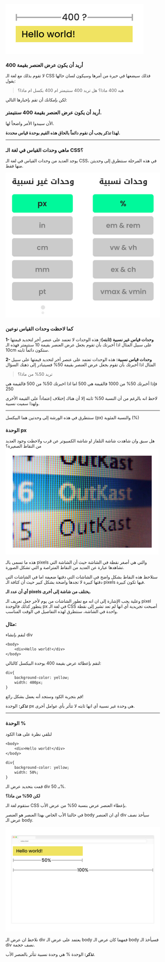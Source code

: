 ![](assets/2.jpg)

### أريد أن يكون عرض العنصر بقيمة 400

لا تقوم بذلك مع لغة الـ CSS فذلك سيضعها في حيرة من أمرها وسيكون لسان حالها يقول:

> هيه 400 ماذا؟ هل تريد 400 سنتيمتر ام 400 بكسل ام ماذا؟

لكن بإمكانك أن تقم بإخبارها التالي:

### أريد أن يكون عرض العنصر بقيمة 400 سنتيمتر.

الأن سيبدوا الأمر واضحاً لها.

 **لهذا تذكر يجب أن نقوم دائماً بالحاق هذه القيم بوحدة قياس محددة.**

---

### ماهي وحدات القياس في لغة الـ CSS؟

يوجد العديد من وحدات القياس في لغة الـ CSS، في هذه المرحلة سنتطرق إلى وحديتن منها فقط.

![](assets/3.jpg)

### كما لاحظت وحدات القياس نوعين

  **1- وحدات قياس غير نسبية (ثابته):** هذه الوحدات لا تعتمد على عنصر أخر لتحديد قيمتها على سبيل المثال اذا أخبرتك بأن تقوم بجعل عرض العنصر بقيمة 10 سنتيمتر فهذه الـ 10cm ستكون دائماً ثابته.

  **2- وحدات قياس نسبية:** هذه الوحدات تعتمد على عنصر أخر لتحديد قيمتها على سبيل المثال اذا أخبرتك بأن تقوم بجعل عرض العنصر بقيمة 50% فسيتبادر إلى ذهنك السؤال 

> تريد 50% من ماذا؟

فإذا أخبرتك 50% من 1000 فالقيمة هي 500 
اما اذا اخبرتك 50% من 500 فالقيمة هي 250 

لاحظ انه بالرغم من أن النسبة 50% ثابته إلا أن هناك إختلاف إعتماداً على القيمة الأخرى ولهذا سميت نسبية.

---

سنتطرق في هذه الورشة إلى وحدتين هما البيكسل (px) والنسبة المئوية (%)

### الوحدة px

هل سبق وان شاهدت شاشة التلفاز او شاشة الكمبيوتر عن قرب ولاحظت وجود العديد من النقاط الصغيرة؟
![](assets/4.jpg)

هذه ما تسمى بالـ pixels والتي هي أصغر نقطة في الشاشة حيث أن الشاشة التي تشاهدها عبارة عن العديد من النقاط المتراصة و التي تشكل الصورة.

ستلاحظ هذه النقاط بشكل واضح في الشاشات التي دقتها ضعيفة اما في الشاشات التي دقتها كبيرة لا تجدها واضحة بشكل كبير حيث أن كثافة الـ pixels فيها تكون كبيرة.

**أي أن عدد الـ  pixels يختلف من شاشة إلى أخرى.**

وعلية يجب الإشارة إلى ان انه مع تطور الشاشات من يوم لأخر جعل تعريف الـ pixel يتطور كذلك فالوحدة px في لغة الـ CSS أصبحت تجريدية أي انها لم تعد تشير إلى نقطة واحدة في الشاشة، سنتطرق لهذه التفاصيل في الوقت المناسب.

### مثال:

لنقم بإنشاء div 
```
<body>
    <div>Hello world!</div>
</body>
```

لنقم بإعطائة عرض بقيمة 400 بوحدة البيكسل كالتالي:

```
div{
    background-color: yellow;
    width: 400px;
}
```

قم بتجربة الكود وستجد أنه يعمل بشكل رائع!

**تذكر:** الوحدة px هي وحدة غير نسبية أي انها ثابته لا تتأثر بأي عوامل أخرى.

---

### الوحدة %

لنلقي نظرة على هذا الكود 
```
<body>
    <div>Hello world!</div>
</body>
```

```
div{
    background-color: yellow;
    width: 50%;
}
```

قمت بتحديد عرض الـ div بـ 50%.

 **لكن 50% من ماذا؟**

ستقوم لغة الـ  CSS بإعطاء العنصر عرض بنسبة 50% من عرض الأب.

في حالتنا الأب الخاص بهذا العنصر هو العنصر body أي ان العنصر div سيأخذ نصف عرض الـ body.

![](assets/5.jpg)

نلاحظ ان عرض الـ div يعتمد على عرض الـ body فمهما كان عرض الـ body فسيأخذ الـ div نصف حجمة.

**تذكر:** الوحدة % هي وحدة نسبية تتأثر بالعنصر الأب.
